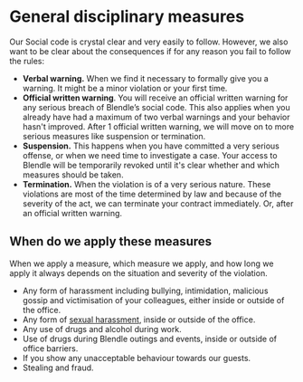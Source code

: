 # General disciplinary measures

Our Social code is crystal clear and very easily to follow. However, we also want to be clear about the consequences if for any reason you fail to follow the rules:

- **Verbal warning.** When we find it necessary to formally give you a warning. It might be a minor violation or your first time.
- **Official written warning**.  You will receive an official written warning for any serious breach of Blendle’s social code. This also applies when you already have had a maximum of two verbal warnings and your behavior hasn't improved. After 1 official written warning, we will move on to more serious measures like suspension or termination.
- **Suspension.** This happens when you have committed a very serious offense, or when we need time to investigate a case. Your access to Blendle will be temporarily revoked until it's clear whether and which measures should be taken.
- **Termination.** When the violation is of a very serious nature. These violations are most of the time determined by law and because of the severity of the act, we can terminate your contract immediately. Or, after an official written warning.

## When do we apply these measures

When we apply a measure, which measure we apply, and how long we apply it always depends on the situation and severity of the violation.

- Any form of harassment including bullying, intimidation, malicious gossip and victimisation of your colleagues, either inside or outside of the office.
- Any form of [sexual harassment](https://www.notion.so/Sexual-harassment-0cd8195609824c3e930123da48aec482?pvs=21), inside or outside of the office.
- Any use of drugs and alcohol during work.
- Use of drugs during Blendle outings and events, inside or outside of office barriers.
- If you show any unacceptable behaviour towards our guests.
- Stealing and fraud.